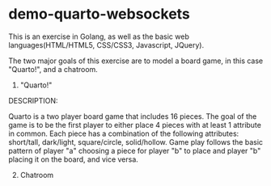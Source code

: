 demo-quarto-websockets
======================

This is an exercise in Golang, as well as the basic web languages(HTML/HTML5, CSS/CSS3, Javascript, JQuery).


The two major goals of this exercise are to model a board game, in this case "Quarto!", and a chatroom.

1. "Quarto!"
  
  DESCRIPTION:

  Quarto is a two player board game that includes 16 pieces. The goal of the game is to be the first player to either place 4 pieces with at least 1 attribute in common. Each piece has a combination of the following attributes: short/tall, dark/light, square/circle, solid/hollow. Game play follows the basic pattern of player "a" choosing a piece for player "b" to place and player "b" placing it on the board, and vice versa.


2. Chatroom
